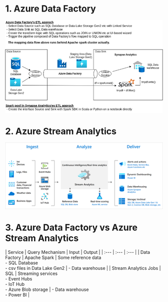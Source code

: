 # 1. Azure Data Factory

![AzureDataFactory.png](https://github.com/developer-onizuka/Diagrams/blob/main/AzureDataFactory/AzureDataFactory.png)

# 2. Azure Stream Analytics

![stream-analytics-e2e-pipeline.png](https://github.com/developer-onizuka/AzureDataFactory/blob/main/stream-analytics-e2e-pipeline.png)

# 3. Azure Data Factory vs Azure Stream Analytics

| Service | Query Mechanism | Input | Output |
| :--- | :--- | :--- |
| Data Factory | Apache Spark | Some reference data <br> - SQL Database <br> - csv files in Data Lake Gen2 | - Data warehouse |
| Stream Analytics Jobs | SQL | Streaming services <br> - Event Hubs <br> - IoT Hub <br> - Azure Blob storage | - Data warehouse <br> - Power BI |
